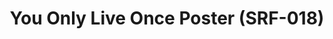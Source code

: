 ---
ee_id_thing: '4148'
site: '1'
type: '2'
inv_num: 2014-025
add_credit:
url: 2014-025-you-only-live-once-poster-srf-018
title: You Only Live Once Poster (SRF-018)
year: '2014'
display_year: '2014'
medium: Inkjet on paper
dims: 24 X 36 inches
pitch: "​Poster for You Only Live Once"
ps:
live_url:
youtube:
related_code:
imgs: surfware-poster-2014-025-digital-database-ih.jpg
subheading:
download:
commission:
related:
layout: things-i-made
---